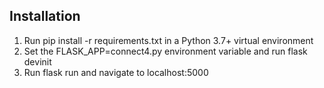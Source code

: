 ## Installation

1. Run pip install -r requirements.txt in a Python 3.7+ virtual environment
2. Set the FLASK_APP=connect4.py environment variable and run flask devinit
3. Run flask run and navigate to localhost:5000
